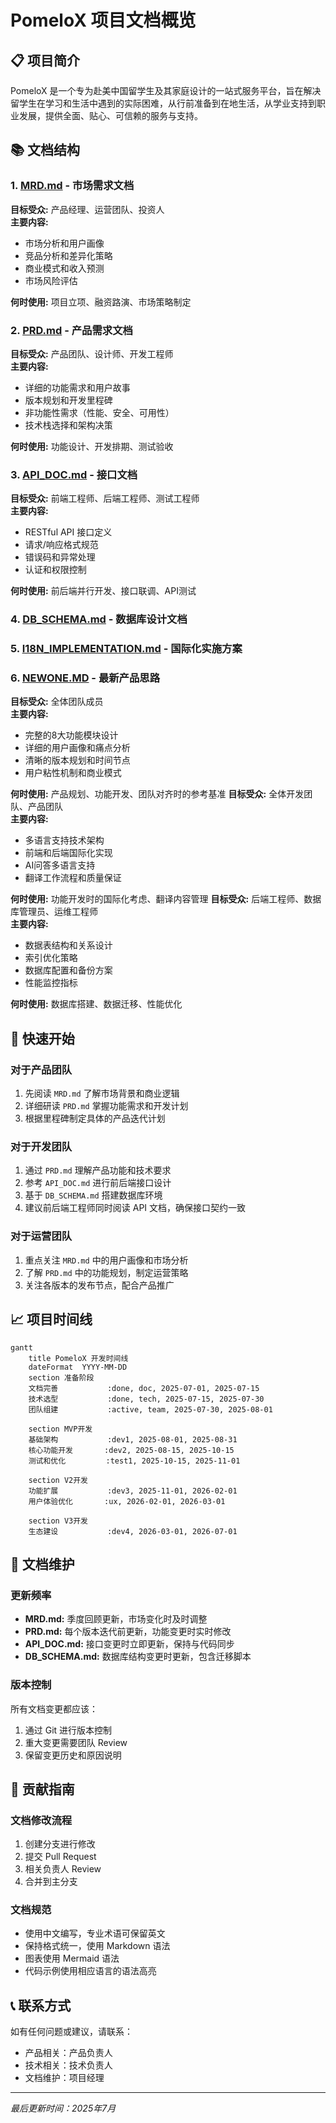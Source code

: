 # PomeloX 项目文档概览

## 📋 项目简介
PomeloX 是一个专为赴美中国留学生及其家庭设计的一站式服务平台，旨在解决留学生在学习和生活中遇到的实际困难，从行前准备到在地生活，从学业支持到职业发展，提供全面、贴心、可信赖的服务与支持。

## 📚 文档结构

### 1. [MRD.md](./MRD.md) - 市场需求文档
**目标受众:** 产品经理、运营团队、投资人  
**主要内容:**
- 市场分析和用户画像
- 竞品分析和差异化策略
- 商业模式和收入预测
- 市场风险评估

**何时使用:** 项目立项、融资路演、市场策略制定

### 2. [PRD.md](./PRD.md) - 产品需求文档
**目标受众:** 产品团队、设计师、开发工程师  
**主要内容:**
- 详细的功能需求和用户故事
- 版本规划和开发里程碑
- 非功能性需求（性能、安全、可用性）
- 技术栈选择和架构决策

**何时使用:** 功能设计、开发排期、测试验收

### 3. [API_DOC.md](./API_DOC.md) - 接口文档
**目标受众:** 前端工程师、后端工程师、测试工程师  
**主要内容:**
- RESTful API 接口定义
- 请求/响应格式规范
- 错误码和异常处理
- 认证和权限控制

**何时使用:** 前后端并行开发、接口联调、API测试

### 4. [DB_SCHEMA.md](./DB_SCHEMA.md) - 数据库设计文档

### 5. [I18N_IMPLEMENTATION.md](./I18N_IMPLEMENTATION.md) - 国际化实施方案

### 6. [NEWONE.MD](./NEWONE.MD) - 最新产品思路
**目标受众:** 全体团队成员  
**主要内容:**
- 完整的8大功能模块设计
- 详细的用户画像和痛点分析
- 清晰的版本规划和时间节点
- 用户粘性机制和商业模式

**何时使用:** 产品规划、功能开发、团队对齐时的参考基准
**目标受众:** 全体开发团队、产品团队  
**主要内容:**
- 多语言支持技术架构
- 前端和后端国际化实现
- AI问答多语言支持
- 翻译工作流程和质量保证

**何时使用:** 功能开发时的国际化考虑、翻译内容管理
**目标受众:** 后端工程师、数据库管理员、运维工程师  
**主要内容:**
- 数据表结构和关系设计
- 索引优化策略
- 数据库配置和备份方案
- 性能监控指标

**何时使用:** 数据库搭建、数据迁移、性能优化

## 🚀 快速开始

### 对于产品团队
1. 先阅读 `MRD.md` 了解市场背景和商业逻辑
2. 详细研读 `PRD.md` 掌握功能需求和开发计划
3. 根据里程碑制定具体的产品迭代计划

### 对于开发团队
1. 通过 `PRD.md` 理解产品功能和技术要求
2. 参考 `API_DOC.md` 进行前后端接口设计
3. 基于 `DB_SCHEMA.md` 搭建数据库环境
4. 建议前后端工程师同时阅读 API 文档，确保接口契约一致

### 对于运营团队
1. 重点关注 `MRD.md` 中的用户画像和市场分析
2. 了解 `PRD.md` 中的功能规划，制定运营策略
3. 关注各版本的发布节点，配合产品推广

## 📈 项目时间线

```mermaid
gantt
    title PomeloX 开发时间线
    dateFormat  YYYY-MM-DD
    section 准备阶段
    文档完善           :done, doc, 2025-07-01, 2025-07-15
    技术选型           :done, tech, 2025-07-15, 2025-07-30
    团队组建           :active, team, 2025-07-30, 2025-08-01
    
    section MVP开发
    基础架构           :dev1, 2025-08-01, 2025-08-31
    核心功能开发       :dev2, 2025-08-15, 2025-10-15
    测试和优化         :test1, 2025-10-15, 2025-11-01
    
    section V2开发
    功能扩展           :dev3, 2025-11-01, 2026-02-01
    用户体验优化       :ux, 2026-02-01, 2026-03-01
    
    section V3开发
    生态建设           :dev4, 2026-03-01, 2026-07-01
```

## 🔄 文档维护

### 更新频率
- **MRD.md:** 季度回顾更新，市场变化时及时调整
- **PRD.md:** 每个版本迭代前更新，功能变更时实时修改
- **API_DOC.md:** 接口变更时立即更新，保持与代码同步
- **DB_SCHEMA.md:** 数据库结构变更时更新，包含迁移脚本

### 版本控制
所有文档变更都应该：
1. 通过 Git 进行版本控制
2. 重大变更需要团队 Review
3. 保留变更历史和原因说明

## 🤝 贡献指南

### 文档修改流程
1. 创建分支进行修改
2. 提交 Pull Request
3. 相关负责人 Review
4. 合并到主分支

### 文档规范
- 使用中文编写，专业术语可保留英文
- 保持格式统一，使用 Markdown 语法
- 图表使用 Mermaid 语法
- 代码示例使用相应语言的语法高亮

## 📞 联系方式

如有任何问题或建议，请联系：
- 产品相关：产品负责人
- 技术相关：技术负责人  
- 文档维护：项目经理

---
*最后更新时间：2025年7月* 